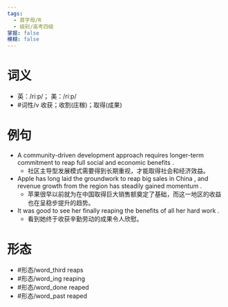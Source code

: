```yaml
---
tags:
  - 首字母/R
  - 级别/高考四级
掌握: false
模糊: false
---
```

# 词义
- 英：/riːp/； 美：/riːp/
- #词性/v  收获；收割(庄稼)；取得(成果)
# 例句
- A community-driven development approach requires longer-term commitment to reap full social and economic benefits .
	- 社区主导型发展模式需要得到长期重视，才能取得社会和经济效益。
- Apple has long laid the groundwork to reap big sales in China , and revenue growth from the region has steadily gained momentum .
	- 苹果很早以前就为在中国取得巨大销售额奠定了基础，而这一地区的收益也在呈稳步提升的趋势。
- It was good to see her finally reaping the benefits of all her hard work .
	- 看到她终于收获辛勤劳动的成果令人欣慰。
# 形态
- #形态/word_third reaps
- #形态/word_ing reaping
- #形态/word_done reaped
- #形态/word_past reaped
